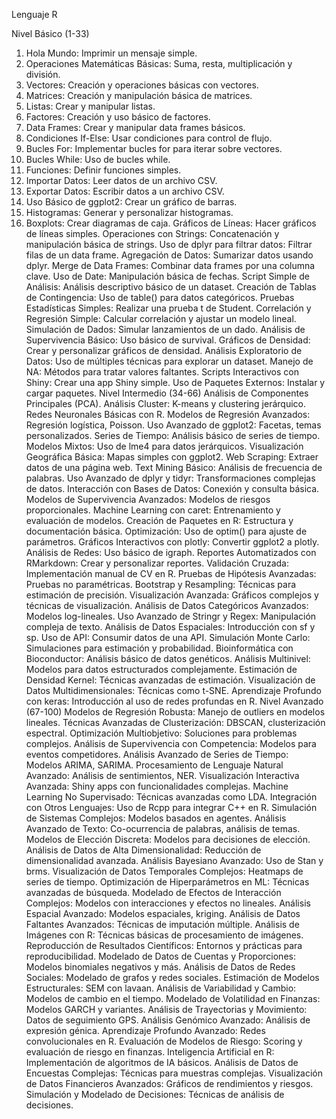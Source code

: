 Lenguaje R

Nivel Básico (1-33)
1. Hola Mundo: Imprimir un mensaje simple.
2. Operaciones Matemáticas Básicas: Suma, resta, multiplicación y división.
3. Vectores: Creación y operaciones básicas con vectores.
4. Matrices: Creación y manipulación básica de matrices.
5. Listas: Crear y manipular listas.
6. Factores: Creación y uso básico de factores.
7. Data Frames: Crear y manipular data frames básicos.
8. Condiciones If-Else: Usar condiciones para control de flujo.
9. Bucles For: Implementar bucles for para iterar sobre vectores.
10. Bucles While: Uso de bucles while.
11. Funciones: Definir funciones simples.
12. Importar Datos: Leer datos de un archivo CSV.
13. Exportar Datos: Escribir datos a un archivo CSV.
14. Uso Básico de ggplot2: Crear un gráfico de barras.
15. Histogramas: Generar y personalizar histogramas.
16. Boxplots: Crear diagramas de caja.
Gráficos de Líneas: Hacer gráficos de líneas simples.
Operaciones con Strings: Concatenación y manipulación básica de strings.
Uso de dplyr para filtrar datos: Filtrar filas de un data frame.
Agregación de Datos: Sumarizar datos usando dplyr.
Merge de Data Frames: Combinar data frames por una columna clave.
Uso de Date: Manipulación básica de fechas.
Script Simple de Análisis: Análisis descriptivo básico de un dataset.
Creación de Tablas de Contingencia: Uso de table() para datos categóricos.
Pruebas Estadísticas Simples: Realizar una prueba t de Student.
Correlación y Regresión Simple: Calcular correlación y ajustar un modelo lineal.
Simulación de Dados: Simular lanzamientos de un dado.
Análisis de Supervivencia Básico: Uso básico de survival.
Gráficos de Densidad: Crear y personalizar gráficos de densidad.
Análisis Exploratorio de Datos: Uso de múltiples técnicas para explorar un dataset.
Manejo de NA: Métodos para tratar valores faltantes.
Scripts Interactivos con Shiny: Crear una app Shiny simple.
Uso de Paquetes Externos: Instalar y cargar paquetes.
Nivel Intermedio (34-66)
Análisis de Componentes Principales (PCA).
Análisis Cluster: K-means y clustering jerárquico.
Redes Neuronales Básicas con R.
Modelos de Regresión Avanzados: Regresión logística, Poisson.
Uso Avanzado de ggplot2: Facetas, temas personalizados.
Series de Tiempo: Análisis básico de series de tiempo.
Modelos Mixtos: Uso de lme4 para datos jerárquicos.
Visualización Geográfica Básica: Mapas simples con ggplot2.
Web Scraping: Extraer datos de una página web.
Text Mining Básico: Análisis de frecuencia de palabras.
Uso Avanzado de dplyr y tidyr: Transformaciones complejas de datos.
Interacción con Bases de Datos: Conexión y consulta básica.
Modelos de Supervivencia Avanzados: Modelos de riesgos proporcionales.
Machine Learning con caret: Entrenamiento y evaluación de modelos.
Creación de Paquetes en R: Estructura y documentación básica.
Optimización: Uso de optim() para ajuste de parámetros.
Gráficos Interactivos con plotly: Convertir ggplot2 a plotly.
Análisis de Redes: Uso básico de igraph.
Reportes Automatizados con RMarkdown: Crear y personalizar reportes.
Validación Cruzada: Implementación manual de CV en R.
Pruebas de Hipótesis Avanzadas: Pruebas no paramétricas.
Bootstrap y Resampling: Técnicas para estimación de precisión.
Visualización Avanzada: Gráficos complejos y técnicas de visualización.
Análisis de Datos Categóricos Avanzados: Modelos log-lineales.
Uso Avanzado de Stringr y Regex: Manipulación compleja de texto.
Análisis de Datos Espaciales: Introducción con sf y sp.
Uso de API: Consumir datos de una API.
Simulación Monte Carlo: Simulaciones para estimación y probabilidad.
Bioinformática con Bioconductor: Análisis básico de datos genéticos.
Análisis Multinivel: Modelos para datos estructurados complejamente.
Estimación de Densidad Kernel: Técnicas avanzadas de estimación.
Visualización de Datos Multidimensionales: Técnicas como t-SNE.
Aprendizaje Profundo con keras: Introducción al uso de redes profundas en R.
Nivel Avanzado (67-100)
Modelos de Regresión Robusta: Manejo de outliers en modelos lineales.
Técnicas Avanzadas de Clusterización: DBSCAN, clusterización espectral.
Optimización Multiobjetivo: Soluciones para problemas complejos.
Análisis de Supervivencia con Competencia: Modelos para eventos competidores.
Análisis Avanzado de Series de Tiempo: Modelos ARIMA, SARIMA.
Procesamiento de Lenguaje Natural Avanzado: Análisis de sentimientos, NER.
Visualización Interactiva Avanzada: Shiny apps con funcionalidades complejas.
Machine Learning No Supervisado: Técnicas avanzadas como LDA.
Integración con Otros Lenguajes: Uso de Rcpp para integrar C++ en R.
Simulación de Sistemas Complejos: Modelos basados en agentes.
Análisis Avanzado de Texto: Co-ocurrencia de palabras, análisis de temas.
Modelos de Elección Discreta: Modelos para decisiones de elección.
Análisis de Datos de Alta Dimensionalidad: Reducción de dimensionalidad avanzada.
Análisis Bayesiano Avanzado: Uso de Stan y brms.
Visualización de Datos Temporales Complejos: Heatmaps de series de tiempo.
Optimización de Hiperparámetros en ML: Técnicas avanzadas de búsqueda.
Modelado de Efectos de Interacción Complejos: Modelos con interacciones y efectos no lineales.
Análisis Espacial Avanzado: Modelos espaciales, kriging.
Análisis de Datos Faltantes Avanzados: Técnicas de imputación múltiple.
Análisis de Imágenes con R: Técnicas básicas de procesamiento de imágenes.
Reproducción de Resultados Científicos: Entornos y prácticas para reproducibilidad.
Modelado de Datos de Cuentas y Proporciones: Modelos binomiales negativos y más.
Análisis de Datos de Redes Sociales: Modelado de grafos y redes sociales.
Estimación de Modelos Estructurales: SEM con lavaan.
Análisis de Variabilidad y Cambio: Modelos de cambio en el tiempo.
Modelado de Volatilidad en Finanzas: Modelos GARCH y variantes.
Análisis de Trayectorias y Movimiento: Datos de seguimiento GPS.
Análisis Genómico Avanzado: Análisis de expresión génica.
Aprendizaje Profundo Avanzado: Redes convolucionales en R.
Evaluación de Modelos de Riesgo: Scoring y evaluación de riesgo en finanzas.
Inteligencia Artificial en R: Implementación de algoritmos de IA básicos.
Análisis de Datos de Encuestas Complejas: Técnicas para muestras complejas.
Visualización de Datos Financieros Avanzados: Gráficos de rendimientos y riesgos.
Simulación y Modelado de Decisiones: Técnicas de análisis de decisiones.
